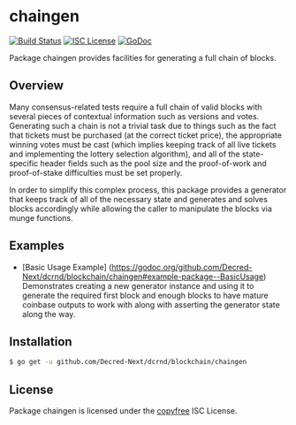 chaingen
========

[![Build Status](https://github.com/Decred-Next/dcrnd/workflows/Build%20and%20Test/badge.svg)](https://github.com/Decred-Next/dcrnd/actions)
[![ISC License](https://img.shields.io/badge/license-ISC-blue.svg)](http://copyfree.org)
[![GoDoc](https://img.shields.io/badge/godoc-reference-blue.svg)](https://godoc.org/github.com/Decred-Next/dcrnd/blockchain/chaingen)

Package chaingen provides facilities for generating a full chain of blocks.

## Overview

Many consensus-related tests require a full chain of valid blocks with several
pieces of contextual information such as versions and votes.  Generating such a
chain is not a trivial task due to things such as the fact that tickets must be
purchased (at the correct ticket price), the appropriate winning votes must be
cast (which implies keeping track of all live tickets and implementing the
lottery selection algorithm), and all of the state-specific header fields such
as the pool size and the proof-of-work and proof-of-stake difficulties must be
set properly.

In order to simplify this complex process, this package provides a generator
that keeps track of all of the necessary state and generates and solves blocks
accordingly while allowing the caller to manipulate the blocks via munge
functions.

## Examples

* [Basic Usage Example]
  (https://godoc.org/github.com/Decred-Next/dcrnd/blockchain/chaingen#example-package--BasicUsage)
  Demonstrates creating a new generator instance and using it to generate the
  required first block and enough blocks to have mature coinbase outputs to
  work with along with asserting the generator state along the way.

## Installation

```bash
$ go get -u github.com/Decred-Next/dcrnd/blockchain/chaingen
```

## License

Package chaingen is licensed under the [copyfree](http://copyfree.org) ISC
License.
